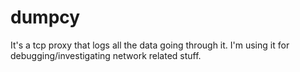 # dumpcy

It's a tcp proxy that logs all the data going through it.
I'm using it for debugging/investigating network related stuff.
